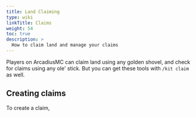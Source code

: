 ```yaml
---
title: Land Claiming
type: wiki
linkTitle: Claims
weight: 54
toc: true
description: >
  How to claim land and manage your claims
---
```


Players on ArcadiusMC can claim land using any golden shovel, and check for 
claims using any ole' stick. But you can get these tools with `/kit claim` as 
well.
  
## Creating claims
To create a claim, 
